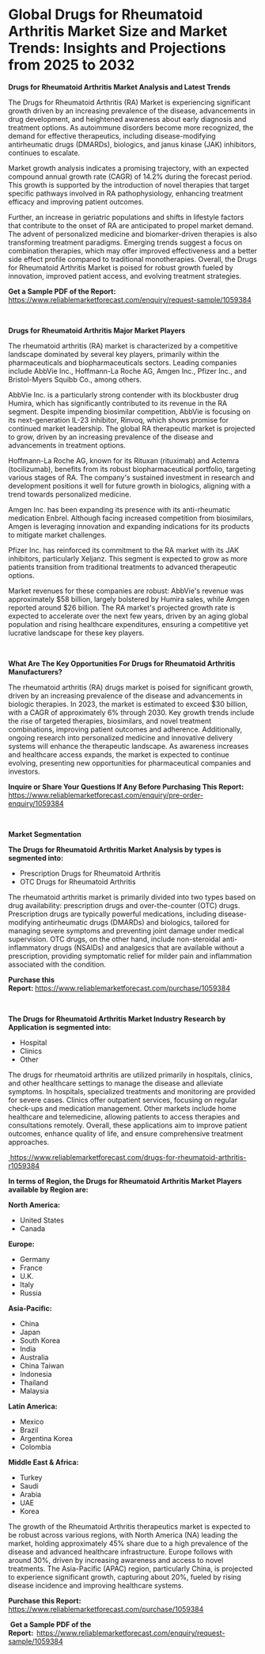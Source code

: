<p><h1>Global Drugs for Rheumatoid Arthritis Market Size and Market Trends: Insights and Projections from 2025 to 2032</h1></p><p><strong>Drugs for Rheumatoid Arthritis Market Analysis and Latest Trends</strong></p>
<p><p>The Drugs for Rheumatoid Arthritis (RA) Market is experiencing significant growth driven by an increasing prevalence of the disease, advancements in drug development, and heightened awareness about early diagnosis and treatment options. As autoimmune disorders become more recognized, the demand for effective therapeutics, including disease-modifying antirheumatic drugs (DMARDs), biologics, and janus kinase (JAK) inhibitors, continues to escalate.</p><p>Market growth analysis indicates a promising trajectory, with an expected compound annual growth rate (CAGR) of 14.2% during the forecast period. This growth is supported by the introduction of novel therapies that target specific pathways involved in RA pathophysiology, enhancing treatment efficacy and improving patient outcomes. </p><p>Further, an increase in geriatric populations and shifts in lifestyle factors that contribute to the onset of RA are anticipated to propel market demand. The advent of personalized medicine and biomarker-driven therapies is also transforming treatment paradigms. Emerging trends suggest a focus on combination therapies, which may offer improved effectiveness and a better side effect profile compared to traditional monotherapies. Overall, the Drugs for Rheumatoid Arthritis Market is poised for robust growth fueled by innovation, improved patient access, and evolving treatment strategies.</p></p>
<p><strong>Get a Sample PDF of the Report:&nbsp;</strong> <a href="https://www.reliablemarketforecast.com/enquiry/request-sample/1059384?utm_campaign=3137&utm_medium=2&utm_source=Github&utm_content=ia&utm_term=19042025&utm_id=drugs-for-rheumatoid-arthritis">https://www.reliablemarketforecast.com/enquiry/request-sample/1059384</a></p>
<p>&nbsp;</p>
<p><strong>Drugs for Rheumatoid Arthritis Major Market Players</strong></p>
<p><p>The rheumatoid arthritis (RA) market is characterized by a competitive landscape dominated by several key players, primarily within the pharmaceuticals and biopharmaceuticals sectors. Leading companies include AbbVie Inc., Hoffmann-La Roche AG, Amgen Inc., Pfizer Inc., and Bristol-Myers Squibb Co., among others.</p><p>AbbVie Inc. is a particularly strong contender with its blockbuster drug Humira, which has significantly contributed to its revenue in the RA segment. Despite impending biosimilar competition, AbbVie is focusing on its next-generation IL-23 inhibitor, Rinvoq, which shows promise for continued market leadership. The global RA therapeutic market is projected to grow, driven by an increasing prevalence of the disease and advancements in treatment options.</p><p>Hoffmann-La Roche AG, known for its Rituxan (rituximab) and Actemra (tocilizumab), benefits from its robust biopharmaceutical portfolio, targeting various stages of RA. The company's sustained investment in research and development positions it well for future growth in biologics, aligning with a trend towards personalized medicine.</p><p>Amgen Inc. has been expanding its presence with its anti-rheumatic medication Enbrel. Although facing increased competition from biosimilars, Amgen is leveraging innovation and expanding indications for its products to mitigate market challenges.</p><p>Pfizer Inc. has reinforced its commitment to the RA market with its JAK inhibitors, particularly Xeljanz. This segment is expected to grow as more patients transition from traditional treatments to advanced therapeutic options.</p><p>Market revenues for these companies are robust: AbbVie's revenue was approximately $58 billion, largely bolstered by Humira sales, while Amgen reported around $26 billion. The RA market's projected growth rate is expected to accelerate over the next few years, driven by an aging global population and rising healthcare expenditures, ensuring a competitive yet lucrative landscape for these key players.</p></p>
<p>&nbsp;</p>
<p><strong>What Are The Key Opportunities For Drugs for Rheumatoid Arthritis Manufacturers?</strong></p>
<p><p>The rheumatoid arthritis (RA) drugs market is poised for significant growth, driven by an increasing prevalence of the disease and advancements in biologic therapies. In 2023, the market is estimated to exceed $30 billion, with a CAGR of approximately 6% through 2030. Key growth trends include the rise of targeted therapies, biosimilars, and novel treatment combinations, improving patient outcomes and adherence. Additionally, ongoing research into personalized medicine and innovative delivery systems will enhance the therapeutic landscape. As awareness increases and healthcare access expands, the market is expected to continue evolving, presenting new opportunities for pharmaceutical companies and investors.</p></p>
<p><strong>Inquire or Share Your Questions If Any Before Purchasing This Report:</strong> <a href="https://www.reliablemarketforecast.com/enquiry/pre-order-enquiry/1059384?utm_campaign=3137&utm_medium=2&utm_source=Github&utm_content=ia&utm_term=19042025&utm_id=drugs-for-rheumatoid-arthritis">https://www.reliablemarketforecast.com/enquiry/pre-order-enquiry/1059384</a></p>
<p>&nbsp;</p>
<p><strong>Market Segmentation</strong></p>
<p><strong>The Drugs for Rheumatoid Arthritis Market Analysis by types is segmented into:</strong></p>
<p><ul><li>Prescription Drugs for Rheumatoid Arthritis</li><li>OTC Drugs for Rheumatoid Arthritis</li></ul></p>
<p><p>The rheumatoid arthritis market is primarily divided into two types based on drug availability: prescription drugs and over-the-counter (OTC) drugs. Prescription drugs are typically powerful medications, including disease-modifying antirheumatic drugs (DMARDs) and biologics, tailored for managing severe symptoms and preventing joint damage under medical supervision. OTC drugs, on the other hand, include non-steroidal anti-inflammatory drugs (NSAIDs) and analgesics that are available without a prescription, providing symptomatic relief for milder pain and inflammation associated with the condition.</p></p>
<p><strong>Purchase this Report:&nbsp;</strong><a href="https://www.reliablemarketforecast.com/purchase/1059384?utm_campaign=3137&utm_medium=2&utm_source=Github&utm_content=ia&utm_term=19042025&utm_id=drugs-for-rheumatoid-arthritis">https://www.reliablemarketforecast.com/purchase/1059384</a></p>
<p>&nbsp;</p>
<p><strong>The Drugs for Rheumatoid Arthritis Market Industry Research by Application is segmented into:</strong></p>
<p><ul><li>Hospital</li><li>Clinics</li><li>Other</li></ul></p>
<p><p>The drugs for rheumatoid arthritis are utilized primarily in hospitals, clinics, and other healthcare settings to manage the disease and alleviate symptoms. In hospitals, specialized treatments and monitoring are provided for severe cases. Clinics offer outpatient services, focusing on regular check-ups and medication management. Other markets include home healthcare and telemedicine, allowing patients to access therapies and consultations remotely. Overall, these applications aim to improve patient outcomes, enhance quality of life, and ensure comprehensive treatment approaches.</p></p>
<p><a href="https://www.reliablemarketforecast.com/drugs-for-rheumatoid-arthritis-r1059384?utm_campaign=3137&utm_medium=2&utm_source=Github&utm_content=ia&utm_term=19042025&utm_id=drugs-for-rheumatoid-arthritis">&nbsp;https://www.reliablemarketforecast.com/drugs-for-rheumatoid-arthritis-r1059384</a></p>
<p><strong>In terms of Region, the Drugs for Rheumatoid Arthritis Market Players available by Region are:</strong></p>
<p>
    <p> <strong> North America: </strong>
        <ul>
            <li>United States</li>
            <li>Canada</li>
        </ul>
        </p> 
    <p> <strong> Europe: </strong>
        <ul>
            <li>Germany</li>
            <li>France</li>
            <li>U.K.</li>
            <li>Italy</li>
            <li>Russia</li>
        </ul>
        </p> 
    <p> <strong> Asia-Pacific: </strong>
        <ul>
            <li>China</li>
            <li>Japan</li>
            <li>South Korea</li>
            <li>India</li>
            <li>Australia</li>
            <li>China Taiwan</li>
            <li>Indonesia</li>
            <li>Thailand</li>
            <li>Malaysia</li>
        </ul>
        </p> 
    <p> <strong> Latin America: </strong>
        <ul>
            <li>Mexico</li>
            <li>Brazil</li>
            <li>Argentina Korea</li>
            <li>Colombia</li>
        </ul>
        </p> 
    <p> <strong> Middle East & Africa: </strong>
        <ul>
            <li>Turkey</li>
            <li>Saudi</li>
            <li>Arabia</li>
            <li>UAE</li>
            <li>Korea</li>
        </ul>
    </p>
    </p>
<p><p>The growth of the Rheumatoid Arthritis therapeutics market is expected to be robust across various regions, with North America (NA) leading the market, holding approximately 45% share due to a high prevalence of the disease and advanced healthcare infrastructure. Europe follows with around 30%, driven by increasing awareness and access to novel treatments. The Asia-Pacific (APAC) region, particularly China, is projected to experience significant growth, capturing about 20%, fueled by rising disease incidence and improving healthcare systems.</p></p>
<p><strong>Purchase this Report: </strong><a href="https://www.reliablemarketforecast.com/purchase/1059384?utm_campaign=3137&utm_medium=2&utm_source=Github&utm_content=ia&utm_term=19042025&utm_id=drugs-for-rheumatoid-arthritis">https://www.reliablemarketforecast.com/purchase/1059384</a></p>
<p>&nbsp;<strong>Get a Sample PDF of the Report:&nbsp;&nbsp;</strong><a href="https://www.reliablemarketforecast.com/enquiry/request-sample/1059384?utm_campaign=3137&utm_medium=2&utm_source=Github&utm_content=ia&utm_term=19042025&utm_id=drugs-for-rheumatoid-arthritis">https://www.reliablemarketforecast.com/enquiry/request-sample/1059384</a></p>
<p><strong></strong></p>
<p><p></p><p></p><p></p></p>